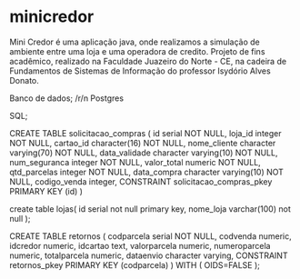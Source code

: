 minicredor
==========

Mini Credor é uma aplicação java, onde realizamos a simulação de ambiente entre uma loja e uma operadora de credito. Projeto de fins acadêmico, realizado na Faculdade Juazeiro do Norte - CE, na cadeira de Fundamentos de Sistemas de Informação do professor Isydório Alves Donato. 

Banco de dados; /r/n
 Postgres

SQL; 

CREATE TABLE solicitacao_compras
(
  id serial NOT NULL,
  loja_id integer NOT NULL,
  cartao_id character(16) NOT NULL,
  nome_cliente character varying(70) NOT NULL,
  data_validade character varying(10) NOT NULL,
  num_seguranca integer NOT NULL,
  valor_total numeric NOT NULL,
  qtd_parcelas integer NOT NULL,
  data_compra character varying(10) NOT NULL,
  codigo_venda integer,
  CONSTRAINT solicitacao_compras_pkey PRIMARY KEY (id)
)



create table lojas(
  id serial not null primary key,
  nome_loja varchar(100) not null
);


CREATE TABLE retornos
(
  codparcela serial NOT NULL,
  codvenda numeric,
  idcredor numeric,
  idcartao text,
  valorparcela numeric,
  numeroparcela numeric,
  totalparcela numeric,
  dataenvio character varying,
  CONSTRAINT retornos_pkey PRIMARY KEY (codparcela)
)
WITH (
  OIDS=FALSE
);
